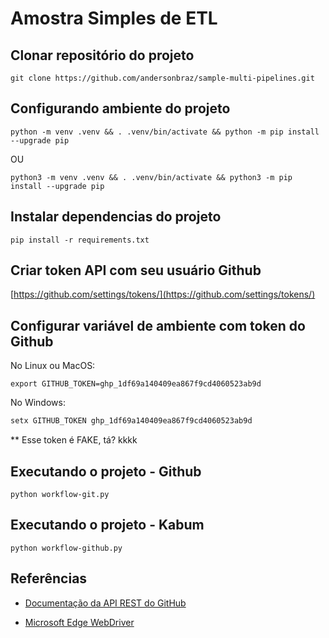 # Amostra Simples de ETL

## Clonar repositório do projeto

```shell
git clone https://github.com/andersonbraz/sample-multi-pipelines.git
```

## Configurando ambiente do projeto

```shell
python -m venv .venv && . .venv/bin/activate && python -m pip install --upgrade pip
```

OU

```shell
python3 -m venv .venv && . .venv/bin/activate && python3 -m pip install --upgrade pip
```

## Instalar dependencias do projeto

```shell
pip install -r requirements.txt
```

## Criar token API com seu usuário Github

[https://github.com/settings/tokens/](https://github.com/settings/tokens/)

## Configurar variável de ambiente com token do Github

No Linux ou MacOS:

```shell
export GITHUB_TOKEN=ghp_1df69a140409ea867f9cd4060523ab9d
```

No Windows:

```ps
setx GITHUB_TOKEN ghp_1df69a140409ea867f9cd4060523ab9d
```

** Esse token é FAKE, tá? kkkk

## Executando o projeto - Github

```shell
python workflow-git.py
```

## Executando o projeto - Kabum

```shell
python workflow-github.py
```

## Referências

- [Documentação da API REST do GitHub](https://docs.github.com/pt/rest?apiVersion=2022-11-28)

- [Microsoft Edge WebDriver](https://developer.microsoft.com/en-us/microsoft-edge/tools/webdriver/)
